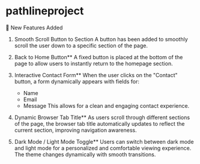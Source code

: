 # pathlineproject


🚀 New Features Added

1. Smooth Scroll Button to Section
   A button has been added to smoothly scroll the user down to a specific section of the page.

2. Back to Home Button**
   A fixed button is placed at the bottom of the page to allow users to instantly return to the homepage section.

3. Interactive Contact Form**
   When the user clicks on the "Contact" button, a form dynamically appears with fields for:

   * Name
   * Email
   * Message
     This allows for a clean and engaging contact experience.

4. Dynamic Browser Tab Title**
   As users scroll through different sections of the page, the browser tab title automatically updates to reflect the current section, improving navigation awareness.

5. Dark Mode / Light Mode Toggle**
   Users can switch between dark mode and light mode for a personalized and comfortable viewing experience. The theme changes dynamically with smooth transitions.

